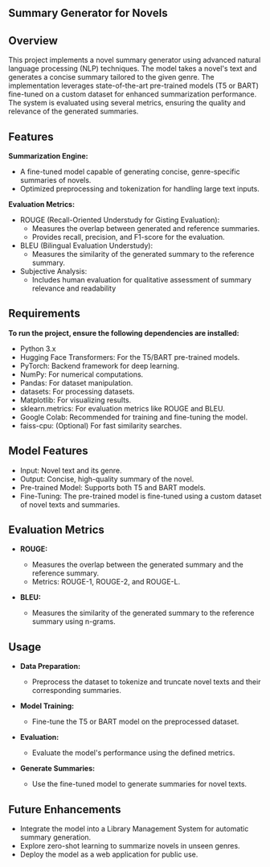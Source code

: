 ## Summary Generator for Novels

## Overview
This project implements a novel summary generator using advanced natural language processing (NLP) techniques. The model takes a novel's text and generates a concise summary tailored to the given genre. 
The implementation leverages state-of-the-art pre-trained models (T5 or BART) fine-tuned on a custom dataset for enhanced summarization performance. The system is evaluated using several metrics, ensuring 
the quality and relevance of the generated summaries.

## Features
**Summarization Engine:**
- A fine-tuned model capable of generating concise, genre-specific summaries of novels.
- Optimized preprocessing and tokenization for handling large text inputs.

**Evaluation Metrics:**
- ROUGE (Recall-Oriented Understudy for Gisting Evaluation):
    - Measures the overlap between generated and reference summaries.
    - Provides recall, precision, and F1-score for the evaluation.
- BLEU (Bilingual Evaluation Understudy):
    - Measures the similarity of the generated summary to the reference summary.
- Subjective Analysis:
    - Includes human evaluation for qualitative assessment of summary relevance and readability

## Requirements
**To run the project, ensure the following dependencies are installed:**

 - Python 3.x
 - Hugging Face Transformers: For the T5/BART pre-trained models.
 - PyTorch: Backend framework for deep learning.
 - NumPy: For numerical computations.
 - Pandas: For dataset manipulation.
 - datasets: For processing datasets.
- Matplotlib: For visualizing results.
 - sklearn.metrics: For evaluation metrics like ROUGE and BLEU.
 - Google Colab: Recommended for training and fine-tuning the model.
 - faiss-cpu: (Optional) For fast similarity searches.

## Model Features
- Input: Novel text and its genre.
- Output: Concise, high-quality summary of the novel.
- Pre-trained Model: Supports both T5 and BART models.
- Fine-Tuning: The pre-trained model is fine-tuned using a custom dataset of novel texts and summaries.

## Evaluation Metrics
- **ROUGE:**
    - Measures the overlap between the generated summary and the reference summary.
    - Metrics: ROUGE-1, ROUGE-2, and ROUGE-L.

- **BLEU:**
    - Measures the similarity of the generated summary to the reference summary using n-grams.

## Usage
- **Data Preparation:**
    - Preprocess the dataset to tokenize and truncate novel texts and their corresponding summaries.

- **Model Training:**
    - Fine-tune the T5 or BART model on the preprocessed dataset.

- **Evaluation:**
    - Evaluate the model's performance using the defined metrics.

- **Generate Summaries:**
    - Use the fine-tuned model to generate summaries for novel texts.

## Future Enhancements
   - Integrate the model into a Library Management System for automatic summary generation.
   - Explore zero-shot learning to summarize novels in unseen genres.
   - Deploy the model as a web application for public use.




